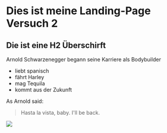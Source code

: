 
# Dies ist meine Landing-Page Versuch 2
## Die ist eine H2 Überschirft 
Arnold Schwarzenegger begann seine Karriere als Bodybuilder

* liebt spanisch
* fährt Harley
* mag Tequila
* kommt aus der Zukunft

As Arnold said:
> Hasta la vista, baby.
> I'll be back.


<img src="https://openhpi.azureedge.net/assets/logo_openhpi-155a11eefd46841c38fb009a2d9b84d28550a0c920fbf50b591b3aa1f7c0190c.png"/>